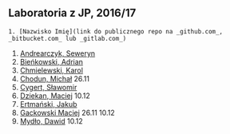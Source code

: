 ## Laboratoria z JP, 2016/17

```
1. [Nazwisko Imię](link do publicznego repo na _github.com_, _bitbucket.com_ lub _gitlab.com_)
```

1. [Andrearczyk, Seweryn](https://github.com/saw112/Laboratoria)
1. [Bieńkowski, Adrian](https://github.com/adrianadamb/sp)
1. [Chmielewski, Karol](https://github.com/kchmielewski/jp)
1. [Chodun, Michał](https://github.com/Xava2011) 26.11
1. [Cygert, Sławomir](https://github.com/Slawecky/srod_prog)
1. [Dziekan, Maciej](https://github.com/m4sakra/srodowisko_programisty) 10.12
1. [Ertmański, Jakub](https://github.com/Ertmanieq/sp)
1. [Gackowski Maciej](https://github.com/mgackowski96/Jezyki-Programowania-) 26.11 10.12
1. [Mydło, Dawid](https://github.com/dmydlo/sp) 10.12


<!--
1. [Adach, Dominik](https://github.com/Dadach/sp2016) 05.11 19.11 26.11
1. Chmielewski, Bartek 19.11 26.11
1. Dymura, Łukasz 22.10, 05.11 19.11
1. Galicki, Paweł 22.10, 05.11 19.11

1. [Bannach, Robert](https://github.com/rByczeq/sp2016) 19.11 26.11 10.12
1. [Gajda, Klaudia](https://github.com/klaudiaga/jez_prog) 19.11 26.11 10.12
1. [Hoffman, Łukasz](https:/github.com/highkillyou) 19.11 26.11 10.12
-->
